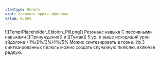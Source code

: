 ```yaml
---
itemtype: Пилюля
stat: Усиление крита эйдолона
value: 0.66%
---
```

![[Temp/Placeholder_Eidolon_Pill.png]]
Резонанс навыка
С пассивными навыками [[Принуждение]] и [[Тумак]] 5 ур. и выше исходящий урон эйдолона +1%/2%/3%/4%/5%
Можно синтезировать в горне. Из 3 синтезированных пилюль можно создать случайную пилюлю, включая редкую.
